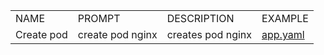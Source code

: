 <table>
<tbody>
<tr class="odd">
<td>NAME</td>
<td>PROMPT</td>
<td>DESCRIPTION</td>
<td>EXAMPLE</td>
</tr>

<tr class="even">
<td>Create pod</td>
<td>create pod nginx</td>
<td>creates pod nginx</td>
<td><a href="app.yaml">app.yaml</a></td>
</tr>

</tbody>
</table>
